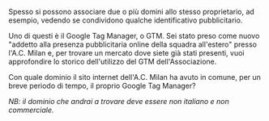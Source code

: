 Spesso si possono associare due o più domini allo stesso proprietario, ad esempio, vedendo se condividono qualche identificativo pubblicitario. 

Uno di questi è il Google Tag Manager, o GTM. Sei stato preso come nuovo "addetto alla presenza pubblicitaria online della squadra all'estero" presso l'A.C. Milan e, per trovare un mercato dove siete già stati presenti, vuoi approfondire lo storico dell'utilizzo del GTM dell'Associazione. 

Con quale dominio il sito internet dell'A.C. Milan ha avuto in comune, per un breve periodo di tempo, il proprio Google Tag Manager?

_NB: il dominio che andrai a trovare deve essere non italiano e non commerciale._ 
